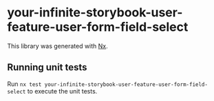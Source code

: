 # your-infinite-storybook-user-feature-user-form-field-select

This library was generated with [Nx](https://nx.dev).

## Running unit tests

Run `nx test your-infinite-storybook-user-feature-user-form-field-select` to execute the unit tests.
